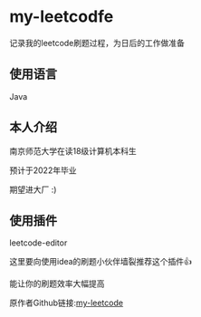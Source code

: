 # my-leetcodfe

记录我的leetcode刷题过程，为日后的工作做准备



## 使用语言

Java



## 本人介绍

南京师范大学在读18级计算机本科生

预计于2022年毕业

期望进大厂 :)



## 使用插件

leetcode-editor

这里要向使用idea的刷题小伙伴墙裂推荐这个插件👍

能让你的刷题效率大幅提高

原作者Github链接:[my-leetcode](https://github.com/shuzijun/leetcode-editor.git)




